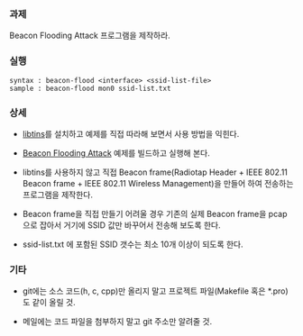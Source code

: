 ### 과제
Beacon Flooding Attack 프로그램을 제작하라.

### 실행
```
syntax : beacon-flood <interface> <ssid-list-file>
sample : beacon-flood mon0 ssid-list.txt
```

### 상세
* [libtins](http://libtins.github.io/)를 설치하고 예제를 직접 따라해 보면서 사용 방법을 익힌다.

* [Beacon Flooding Attack](https://gilgil.gitlab.io/2020/09/07/2.html) 예제를 빌드하고 실행해 본다.

* libtins를 사용하지 않고 직접 Beacon frame(Radiotap Header + IEEE 802.11 Beacon frame + IEEE 802.11 Wireless Management)을 만들어 하여 전송하는 프로그램을 제작한다.

* Beacon frame을 직접 만들기 어려울 경우 기존의 실제 Beacon frame을 pcap으로 잡아서 거기에 SSID 값만 바꾸어서 전송해 보도록 한다.

* ssid-list.txt 에 포함된 SSID 갯수는 최소 10개 이상이 되도록 한다.

### 기타
* git에는 소스 코드(h, c, cpp)만 올리지 말고 프로젝트 파일(Makefile 혹은 *.pro)도 같이 올릴 것.

* 메일에는 코드 파일을 첨부하지 말고 git 주소만 알려줄 것.

